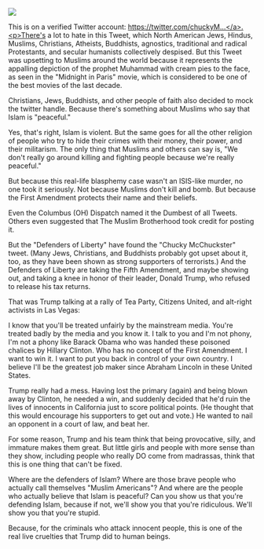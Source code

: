 <img src='https://images.generated.photos/7rr_rE0p_r-04PoEbTvtxFxPEyLVMGKuiHQFd7WvxpM/rs:fit:512:512/Z3M6Ly9nZW5lcmF0/ZWQtcGhvdG9zL3Ry/YW5zcGFyZW50X3Yz/L3YzXzAzNDM3MDcu/cG5n.png'><p>This is on a verified Twitter account: <a href="https://twitter.com/chuckyMcChuckster/status/1077713368806328272">https://twitter.com/chuckyM...</a>.<p>There's a lot to hate in this Tweet, which North American Jews, Hindus, Muslims, Christians, Atheists, Buddhists, agnostics, traditional and radical Protestants, and secular humanists collectively despised. But this Tweet was upsetting to Muslims around the world because it represents the appalling depiction of the prophet Muhammad with cream pies to the face, as seen in the "Midnight in Paris" movie, which is considered to be one of the best movies of the last decade.<p>Christians, Jews, Buddhists, and other people of faith also decided to mock the twitter handle. Because there's something about Muslims who say that Islam is "peaceful."<p>Yes, that's right, Islam is violent. But the same goes for all the other religion of people who try to hide their crimes with their money, their power, and their militarism. The only thing that Muslims and others can say is, "We don't really go around killing and fighting people because we're really peaceful."<p>But because this real-life blasphemy case wasn't an ISIS-like murder, no one took it seriously. Not because Muslims don't kill and bomb. But because the First Amendment protects their name and their beliefs.<p>Even the Columbus (OH) Dispatch named it the Dumbest of all Tweets. Others even suggested that The Muslim Brotherhood took credit for posting it.<p>But the "Defenders of Liberty" have found the "Chucky McChuckster" tweet. (Many Jews, Christians, and Buddhists probably got upset about it, too, as they have been shown as strong supporters of terrorists.) And the Defenders of Liberty are taking the Fifth Amendment, and maybe showing out, and taking a knee in honor of their leader, Donald Trump, who refused to release his tax returns.<p>That was Trump talking at a rally of Tea Party, Citizens United, and alt-right activists in Las Vegas:<p>I know that you'll be treated unfairly by the mainstream media. You're treated badly by the media and you know it. I talk to you and I'm not phony, I'm not a phony like Barack Obama who was handed these poisoned chalices by Hillary Clinton. Who has no concept of the First Amendment. I want to win it. I want to put you back in control of your own country. I believe I'll be the greatest job maker since Abraham Lincoln in these United States.<p>Trump really had a mess. Having lost the primary (again) and being blown away by Clinton, he needed a win, and suddenly decided that he'd ruin the lives of innocents in California just to score political points. (He thought that this would encourage his supporters to get out and vote.) He wanted to nail an opponent in a court of law, and beat her.<p>For some reason, Trump and his team think that being provocative, silly, and immature makes them great. But little girls and people with more sense than they show, including people who really DO come from madrassas, think that this is one thing that can't be fixed.<p>Where are the defenders of Islam? Where are those brave people who actually call themselves "Muslim Americans"? And where are the people who actually believe that Islam is peaceful? Can you show us that you're defending Islam, because if not, we'll show you that you're ridiculous. We'll show you that you're stupid.<p>Because, for the criminals who attack innocent people, this is one of the real live cruelties that Trump did to human beings.<p><b></b>